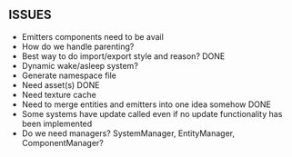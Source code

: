 ## ISSUES
- Emitters components need to be avail
- How do we handle parenting?
- Best way to do import/export style and reason? DONE
- Dynamic wake/asleep system?
- Generate namespace file
- Need asset(s) DONE
- Need texture cache
- Need to merge entities and emitters into one idea somehow DONE
- Some systems have update called even if no update functionality has been implemented
- Do we need managers? SystemManager, EntityManager, ComponentManager?
